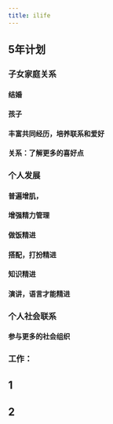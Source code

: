```yaml
---
title: ilife
---
```


## 5年计划
### 子女家庭关系
#### 结婚

#### 孩子

#### 丰富共同经历，培养联系和爱好

#### 关系：了解更多的喜好点

### 个人发展
#### 普遍增肌，

#### 增强精力管理

#### 做饭精进

#### 搭配，打扮精进

#### 知识精进

#### 演讲，语言才能精进

### 个人社会联系
#### 参与更多的社会组织

### 工作：
## 1
## 2
##
